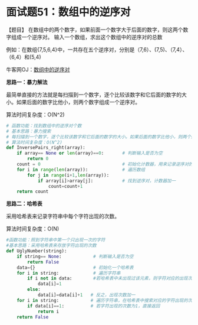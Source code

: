 # 面试题51：数组中的逆序对



【题目】 在数组中的两个数字，如果前面一个数字大于后面的数字，则这两个数字组成一个逆序对。 输入一个数组，求出这个数组中的逆序对的总数

例如：在数组{7,5,6,4}中，一共存在五个逆序对，分别是（7,6）、(7,5)、（7,4）、（6,4）和(5,4)



牛客网OJ：[数组中的逆序对](https://www.nowcoder.com/practice/96bd6684e04a44eb80e6a68efc0ec6c5?tpId=13&tqId=11188&rp=2&ru=%2Fta%2Fcoding-interviews&qru=%2Fta%2Fcoding-interviews%2Fquestion-ranking)



**思路一：暴力解法**

最简单直接的方法就是每扫描到一个数字，逐个比较该数字和它后面的数字的大小。如果后面的数字比他小，则两个数字组成一个逆序对。

算法时间复杂度：O(N^2)

```Python
# 函数功能：找到数组中的逆序对个数
# 基本思路：暴力搜索
# 每扫描到一个数字，逐个比较该数字和它后面的数字的大小。如果后面的数字比他小，则两个数字组成一个逆序对
# 算法时间复杂度：O(N^2)
def InversePairs_right(array):
    if array== None or len(array)==0:       # 判断输入是否为空
        return 0
    count = 0                               # 初始化计数器，用来记录逆序对的总个数
    for i in range(len(array)):             # 遍历数组
        for j in range(i+1,len(array)):
            if array[i]>array[j]:           # 找到逆序对，计数器加一
                count=count+1              
    return count
```



**思路二：哈希表**

采用哈希表来记录字符串中每个字符出现的次数。

算法时间复杂度：O(N)

```python
#函数功能：照到字符串中第一个只出现一次的字符
#基本思路：采用哈希表来存放字符出现的次数
def UglyNumber(string):
    if string== None:            # 判断输入是否为空
        return False
    data={}                      # 初始化一个哈希表
    for i in string:             # 遍历字符串
        if i not in data:        #若哈希表中未出现过该元素，则字符对应的出现次数初始化为1
            data[i]=1
        else:
            data[i]=data[i]+1   # 反之，出现次数加一
    for i in string:            # 遍历字符串，在哈希表中搜索对应的字符出现的次数
        if data[i]==1:          # 若字符出现的次数为1，直接返回
            return i
    return False
```










